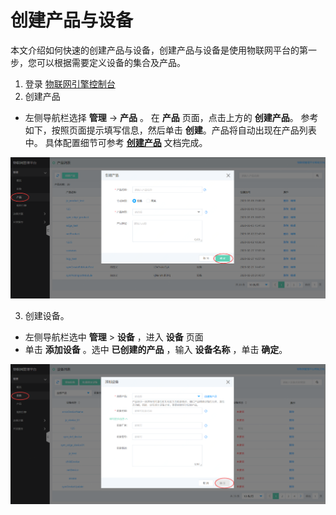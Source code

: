 # 创建产品与设备

本文介绍如何快速的创建产品与设备，创建产品与设备是使用物联网平台的第一步，您可以根据需要定义设备的集合及产品。


1. 登录 [物联网引擎控制台](https://iot-console.jdcloud.com/core)
2. 创建产品
- 左侧导航栏选择 **管理** -> **产品** 。 在 **产品** 页面，点击上方的 **创建产品**。 参考如下，按照页面提示填写信息，然后单击 **创建**。产品将自动出现在产品列表中。
具体配置细节可参考 [**创建产品**](../Operation-Guide/Create-Product.md) 文档完成。

![create-product](../../../../image/IoT/IoT-Engine/Create_Product.png)


3. 创建设备。
- 左侧导航栏选中 **管理** > **设备** ，进入 **设备** 页面
- 单击 **添加设备** 。选中 **已创建的产品** ，输入 **设备名称** ，单击 **确定**。

![create-product](../../../../image/IoT/IoT-Engine/Create_SingleDevice.png)

